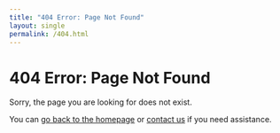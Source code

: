 ```yaml
---
title: "404 Error: Page Not Found"
layout: single
permalink: /404.html
---
```


# 404 Error: Page Not Found

Sorry, the page you are looking for does not exist.

You can [go back to the homepage](/) or [contact us](/contact/) if you need assistance.